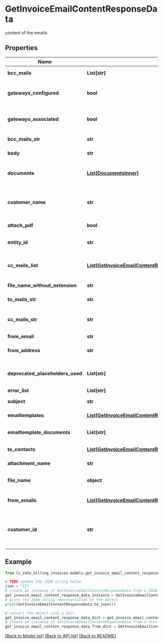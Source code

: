 # GetInvoiceEmailContentResponseData

content of the emails

## Properties

Name | Type | Description | Notes
------------ | ------------- | ------------- | -------------
**bcc_mails** | **List[str]** | Bcc mail details | [optional] 
**gateways_configured** | **bool** | List of payment gateways configured | [optional] 
**gateways_associated** | **bool** | List of Payment gateways associated | [optional] 
**bcc_mails_str** | **str** | Bcc mails content | [optional] 
**body** | **str** | The body of the email. | [optional] 
**documents** | [**List[DocumentsInner]**](DocumentsInner.md) | List of files attached to a particular customer. | [optional] 
**customer_name** | **str** | Name of the customer to whom the invoice is raised. | [optional] 
**attach_pdf** | **bool** | check if PDF attachment | [optional] 
**entity_id** | **str** | Unique ID of the entity associated | [optional] 
**cc_mails_list** | [**List[GetInvoiceEmailContentResponseDataCcMailsListInner]**](GetInvoiceEmailContentResponseDataCcMailsListInner.md) | recepients of the mail who are CC&#39;d | [optional] 
**file_name_without_extension** | **str** | Name of file included | [optional] 
**to_mails_str** | **str** | Mail recepients | [optional] 
**cc_mails_str** | **str** | Mail recepients who need to be CC&#39;d | [optional] 
**from_email** | **str** | Mail sender | [optional] 
**from_address** | **str** | Sender&#39;s email address | [optional] 
**deprecated_placeholders_used** | **List[str]** | List of placeholders used in invoice | [optional] 
**error_list** | **List[str]** | Error List | [optional] 
**subject** | **str** | The subject of the email. | [optional] 
**emailtemplates** | [**List[GetInvoiceEmailContentResponseDataEmailtemplatesInner]**](GetInvoiceEmailContentResponseDataEmailtemplatesInner.md) | Templates used to mail | [optional] 
**emailtemplate_documents** | **List[str]** | Email templates used | [optional] 
**to_contacts** | [**List[GetInvoiceEmailContentResponseDataToContactsInner]**](GetInvoiceEmailContentResponseDataToContactsInner.md) | Recepients of the mail | [optional] 
**attachment_name** | **str** | Name of the file attached | [optional] 
**file_name** | **object** | Name of the attached file. | [optional] 
**from_emails** | [**List[GetInvoiceEmailContentResponseDataFromEmailsInner]**](GetInvoiceEmailContentResponseDataFromEmailsInner.md) | Sender&#39;s email address | [optional] 
**customer_id** | **str** | Customer ID of the customer to whom the invoice is raised. | [optional] 

## Example

```python
from ls_zoho_billing_invoices.models.get_invoice_email_content_response_data import GetInvoiceEmailContentResponseData

# TODO update the JSON string below
json = "{}"
# create an instance of GetInvoiceEmailContentResponseData from a JSON string
get_invoice_email_content_response_data_instance = GetInvoiceEmailContentResponseData.from_json(json)
# print the JSON string representation of the object
print(GetInvoiceEmailContentResponseData.to_json())

# convert the object into a dict
get_invoice_email_content_response_data_dict = get_invoice_email_content_response_data_instance.to_dict()
# create an instance of GetInvoiceEmailContentResponseData from a dict
get_invoice_email_content_response_data_from_dict = GetInvoiceEmailContentResponseData.from_dict(get_invoice_email_content_response_data_dict)
```
[[Back to Model list]](../README.md#documentation-for-models) [[Back to API list]](../README.md#documentation-for-api-endpoints) [[Back to README]](../README.md)


